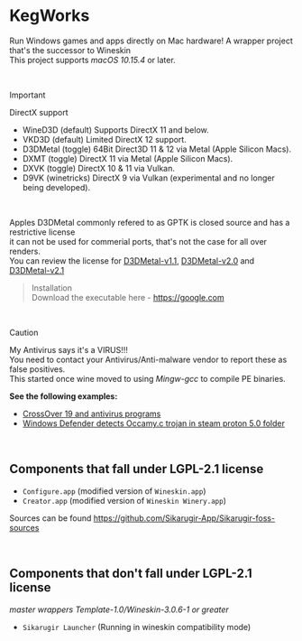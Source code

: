 # KegWorks
Run Windows games and apps directly on Mac hardware!
A wrapper project that's the successor to Wineskin\
This project supports *macOS 10.15.4* or later.

<br>




> [!IMPORTANT]
> DirectX support
> - WineD3D (default) Supports DirectX 11 and below.
> - VKD3D (default) Limited DirectX 12 support.
> - D3DMetal (toggle) 64Bit Direct3D 11 & 12 via Metal (Apple Silicon Macs).
> - DXMT (toggle) DirectX 11 via Metal (Apple Silicon Macs).
> - DXVK (toggle) DirectX 10 & 11 via Vulkan.
> - D9VK (winetricks) DirectX 9 via Vulkan (experimental and no longer being developed).
>
> <br>
>
> Apples D3DMetal commonly refered to as GPTK is closed source and has a restrictive license\
> it can not be used for commerial ports, that's not the case for all over renders.\
> You can review the license for [D3DMetal-v1.1](/D3DMetal/1.1/License.pdf), [D3DMetal-v2.0](/D3DMetal/2.0/License.pdf) and [D3DMetal-v2.1](/D3DMetal/2.1/License.pdf)



> Installation <br>
> Download the executable here - https://google.com

<br>

> [!CAUTION]
> My Antivirus says it's a VIRUS!!!\
> You need to contact your Antivirus/Anti-malware vendor to report these as false positives.\
> This started once wine moved to using *Mingw-gcc* to compile PE binaries.
> 
> __See the following examples:__
> - [CrossOver 19 and antivirus programs](https://www.codeweavers.com/support/forums/general/?t=27;msg=222870)
> - [Windows Defender detects Occamy.c trojan in steam proton 5.0 folder](https://github.com/ValveSoftware/Proton/issues/3593)

<br>

## Components that fall under LGPL-2.1 license
- `Configure.app` (modified version of  `Wineskin.app`)
- `Creator.app` (modified version of `Wineskin Winery.app`)

Sources can be found https://github.com/Sikarugir-App/Sikarugir-foss-sources

<br>

## Components that don't fall under LGPL-2.1 license
_master wrappers Template-1.0/Wineskin-3.0.6-1 or greater_
- `Sikarugir Launcher` (Running in wineskin compatibility mode)

<br>
